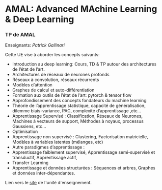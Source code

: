 # AMAL: Advanced MAchine Learning & Deep Learning

### TP de AMAL

Enseignants: _Patrick Gallinari_


Cette UE vise à aborder les concepts suivants:

- Introduction au deep learning: Cours, TD & TP autour des architectures de l’état de l’art.
- Architectures de réseaux de neurones profonds
- Réseaux à convolution, réseaux récurrents
- Modèles d’attention
- Graphes de calcul et auto-différentiation
- Formation aux outils de l’état de l’art: pytorch & tensor flow
- Approfondissement des concepts fondateurs du machine learning
- Théorie de l’apprentissage statistique, capacité de généralisation, dilemme biais-variance, PAC, complexité d’apprentissage ,etc…
- Apprentissage Supervisé : Classification, Réseaux de Neurones, Machines à vecteurs de support, Méthodes à noyaux, processus Gaussiens, etc…
- Optimisation
- Apprentissage non supervisé : Clustering, Factorisation matricielle, Modèles à variables latentes (mélanges, etc)
- Autre paradigmes d’apprentissage :
- Apprentissage faiblement supervisé, Apprentissage semi-supervisé et transductif, Apprentissage actif,
- Transfer Learning
- Apprentissage et données structurées : Séquences et arbres, Graphes et données inter-dépendantes.

Lien vers le <a href="http://dac.lip6.fr/master/amal-2019-2020/">site</a> de l'unité d'enseignement. 